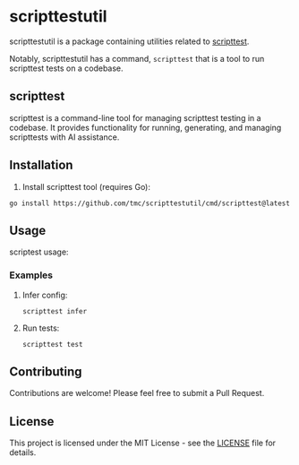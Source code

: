 # scripttestutil

scripttestutil is a package containing utilities related to
[scripttest](https://pkg.go.dev/rsc.io/script/scripttest).

Notably, scripttestutil has a command, `scripttest` that is a tool to run scripttest tests on a
codebase.

## scripttest
scripttest is a command-line tool for managing scripttest testing in a codebase. It provides functionality for running, generating, and managing scripttests with AI assistance.

## Installation

1. Install scripttest tool (requires Go):
```shell
go install https://github.com/tmc/scripttestutil/cmd/scripttest@latest
```

## Usage

scriptest usage:

### Examples

1. Infer config:
   ```
   scripttest infer
   ```

1. Run tests:
   ```
   scripttest test
   ```

## Contributing

Contributions are welcome! Please feel free to submit a Pull Request.

## License

This project is licensed under the MIT License - see the [LICENSE](LICENSE) file for details.

